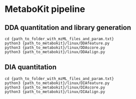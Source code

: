 # MetaboKit pipeline
## DDA quantitation and library generation
```
cd {path_to_folder_with_mzML_files_and_param.txt}
python3 {path_to_metabokit}/linux/DDAfeature.py
python3 {path_to_metabokit}/linux/DDAscore.py
python3 {path_to_metabokit}/linux/DDAalign.py
```

## DIA quantitation
```
cd {path_to_folder_with_mzML_files_and_param.txt}
python3 {path_to_metabokit}/linux/DIAfeature.py
python3 {path_to_metabokit}/linux/DIAscore.py
python3 {path_to_metabokit}/linux/DIAalign.py
```


